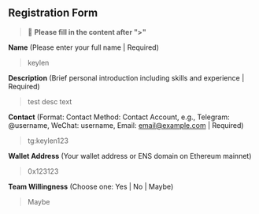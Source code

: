 ## Registration Form

> 📝 **Please fill in the content after ">"**

**Name** (Please enter your full name | Required)
>keylen

**Description** (Brief personal introduction including skills and experience | Required)
>test desc text

**Contact** (Format: Contact Method: Contact Account, e.g., Telegram: @username, WeChat: username, Email: email@example.com | Required)
>tg:keylen123

**Wallet Address** (Your wallet address or ENS domain on Ethereum mainnet)
>0x123123

**Team Willingness** (Choose one: Yes | No | Maybe)
>Maybe